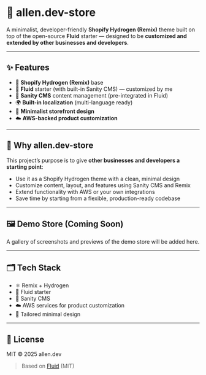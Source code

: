 # 🛒 allen.dev-store

A minimalist, developer-friendly **Shopify Hydrogen (Remix)** theme built on top of the open-source **Fluid** starter — designed to be **customized and extended by other businesses and developers**.

---

## ✨ Features

* 🛒 **Shopify Hydrogen (Remix)** base
* 🌊 **Fluid** starter (with built-in Sanity CMS) — customized by me
* 🧠 **Sanity CMS** content management (pre-integrated in Fluid)
* 🌍 **Built-in localization** (multi-language ready)
* 🎨 **Minimalist storefront design**
* ☁️ **AWS-backed product customization**

---

## 🚀 Why allen.dev-store

This project’s purpose is to give **other businesses and developers a starting point**:

* Use it as a Shopify Hydrogen theme with a clean, minimal design
* Customize content, layout, and features using Sanity CMS and Remix
* Extend functionality with AWS or your own integrations
* Save time by starting from a flexible, production-ready codebase

---

## 🖼️ Demo Store (Coming Soon)

A gallery of screenshots and previews of the demo store will be added here.

---

## 🗂️ Tech Stack

* ⚛️ Remix + Hydrogen
* 🌊 Fluid starter
* 🧠 Sanity CMS
* ☁️ AWS services for product customization
* 🎨 Tailored minimal design

---

## 📜 License

MIT © 2025 allen.dev

> Based on [Fluid](https://github.com/…) (MIT)
